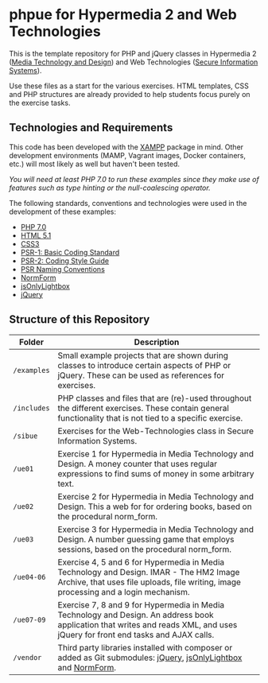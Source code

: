 # phpue for Hypermedia 2 and Web Technologies

This is the template repository for PHP and jQuery classes in Hypermedia 2 ([Media Technology and Design](https://www.fh-ooe.at/en/hagenberg-campus/studiengaenge/bachelor/media-technology-and-design/)) and Web Technologies ([Secure Information Systems](https://www.fh-ooe.at/en/hagenberg-campus/studiengaenge/bachelor/secure-information-systems/)).

Use these files as a start for the various exercises. HTML templates, CSS and PHP structures are already provided to help students focus purely on the exercise tasks.

## Technologies and Requirements

This code has been developed with the [XAMPP](https://www.apachefriends.org/) package in mind. Other development environments (MAMP, Vagrant images, Docker containers, etc.) will most likely as well but haven't been tested.

*You will need at least PHP 7.0 to run these examples since they make use of features such as type hinting or the null-coalescing operator.*

The following standards, conventions and technologies were used in the development of these examples:

* [PHP 7.0](http://php.net/manual/en/migration70.new-features.php)
* [HTML 5.1](https://www.w3.org/TR/html51/)
* [CSS3](https://www.w3.org/Style/CSS/)
* [PSR-1: Basic Coding Standard](http://www.php-fig.org/psr/psr-1/)
* [PSR-2: Coding Style Guide](http://www.php-fig.org/psr/psr-2/)
* [PSR Naming Conventions](http://www.php-fig.org/bylaws/psr-naming-conventions/)
* [NormForm](https://github.com/Digital-Media/normform/)
* [jsOnlyLightbox](https://github.com/felixhagspiel/jsOnlyLightbox)
* [jQuery](https://jquery.com/)

## Structure of this Repository

Folder | Description
--- | ---
``/examples`` | Small example projects that are shown during classes to introduce certain aspects of PHP or jQuery. These can be used as references for exercises.
``/includes`` | PHP classes and files that are (re)-used throughout the different exercises. These contain general functionality that is not tied to a specific exercise.
``/sibue`` | Exercises for the Web-Technologies class in Secure Information Systems.
``/ue01`` | Exercise 1 for Hypermedia in Media Technology and Design. A money counter that uses regular expressions to find sums of money in some arbitrary text.
``/ue02`` | Exercise 2 for Hypermedia in Media Technology and Design. This a web for for ordering books, based on the procedural norm_form.
``/ue03`` | Exercise 3 for Hypermedia in Media Technology and Design. A number guessing game that employs sessions, based on the procedural norm_form.
``/ue04-06`` | Exercise 4, 5 and 6 for Hypermedia in Media Technology and Design. IMAR - The HM2 Image Archive, that uses file uploads, file writing, image processing and a login mechanism.
``/ue07-09`` | Exercise 7, 8 and 9 for Hypermedia in Media Technology and Design. An address book application that writes and reads XML, and uses jQuery for front end tasks and AJAX calls.
``/vendor`` | Third party libraries installed with composer or added as Git submodules: [jQuery](http://jquery.com/), [jsOnlyLightbox](https://github.com/felixhagspiel/jsOnlyLightbox) and [NormForm](https://github.com/Digital-Media/normform).

